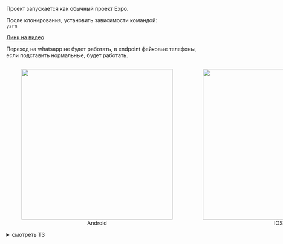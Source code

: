 Проект запускается как обычный проект Expo.

После клонирования, установить зависимости командой:  
`yarn`

[Линк на видео](https://res.cloudinary.com/dywhqlfx7/video/upload/v1702628608/port/test_port.mp4)

Переход на whatsapp не будет работать, в endpoint фейковые телефоны, если подставить нормальные, будет работать.

<div style="display: flex; justify-content: space-between;">
  <figure>
    <img src="https://res.cloudinary.com/dywhqlfx7/image/upload/v1702635928/port/port.gif" width="400" />
    <figcaption style="text-align: center;">Android</figcaption>
  </figure>
  
  <figure>
    <img src="https://res.cloudinary.com/dywhqlfx7/image/upload/v1702880507/port/ios/ios.gif" width="400" />
    <figcaption style="text-align: center;">IOS</figcaption>
  </figure>
</div>

<details>
  <summary>смотреть TЗ</summary>
  
# Тестовое задание web-программист (React.Native)

💡 **Цель задания:** создать мобильное приложение “Отслеживание ТС (транспортные средства)” на React Native, используя API Google Maps или аналог для получения актуального нахождения парка ТС.

## Описание приложения:

### Экран списка ТС

1. Пользователь должен иметь возможность отфильтровать ТС по их категориям, нажатием кнопки “Применить” по категориям:
   1. Грузовой;
   2. Пассажирский;
   3. Спецтранспорт.
2. Элементы списка должны содержать:
   1. Название ТС — формируется: ТС #порядковый номер в базе;
   2. Имя водителя;
   3. Категория ТС.
3. Экран должен иметь возможность переключать вид с режима списка на просмотр на карте, где будут отображено местоположение ТС разными значками в соответствии с типом ТС.

### Экран ТС

1. Кликая на ТС, пользователь попадает на Экран конкретного ТС. Данный экран должен содержать:
   1. Карту с местонахождением водителя;
   2. Категория ТС;
   3. Имя водителя;
   4. Контактный номер водителя;
   5. Кнопка “Позвонить”. Открывает приложение с набором номера и уже подставленным номером водителя;
   6. Кнопка “Написать”. Открывает приложение whatsapp с чатом водителя и предустановленным сообщением: “Добрый день, подскажите пожалуйста, какой номер заказа у вас сейчас в работе”.

### Экран с настройками

1. Должен содержать только возможность переключение языков с английского на русский и наоборот.

## Требования к коду:

1. Приложение должно быть написано на **TypeScript**;
2. Использовать **TanStack Query v5**;
3. Должны быть использованы функциональные компоненты и хуки React;
4. Код должен быть чистым и легким для чтения, с надлежащими комментариями и документацией.

## Сдача работы:

1. Код приложения должен быть загружен в репозиторий на GitHub или аналогичной платформе;
2. База должна браться из файла .json, минимум 10 элементов ТС;
3. Включите в README-файл все необходимые инструкции по установке и запуску приложения;
4. Приветствуется использование Expo + Expo Routing.

## Критерии оценки:

1. Работоспособность согласно ТЗ;
2. Архитектура решения;
3. Удобство чтения кода и комментарии;
4. Удобство проверки.

</details>
